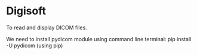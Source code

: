# Digisoft
To read and display DICOM files.

We need to install pydicom module using command line terminal:
  pip install -U pydicom (using pip)
